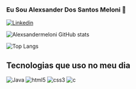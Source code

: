 ### Eu Sou Alexsander Dos Santos Meloni 👋


[![Linkedin](https://img.shields.io/badge/LinkedIn-0077B5?style=for-the-badge&logo=linkedin&logoColor=white)](https://www.linkedin.com/in/alexsander-meloni-383421205/)

![Alexsandermeloni GitHub stats](https://github-readme-stats.vercel.app/api?username=alexsandermeloni&theme=vision-friendly-dark&show_icons=true)

![Top Langs](https://github-readme-stats.vercel.app/api/top-langs/?username=alexsandermeloni&size_weight=0.5&count_weight=0.5)

## Tecnologias que uso no meu dia

<div style="display: inline_block">
    <img aling="center" alt="Java" src="https://img.shields.io/badge/Java-ED8B00?style=for-the-badge&logo=openjdk&logoColor=white"/>
    <img aling="center" alt="html5" src="https://img.shields.io/badge/HTML5-E34F26?style=for-the-badge&logo=html5&logoColor=white"/>
    <img aling="center" alt="css3" src="https://img.shields.io/badge/CSS3-1572B6?style=for-the-badge&logo=css3&logoColor=white"/>
    <img aling="center" alt="c" src="https://img.shields.io/badge/C-00599C?style=for-the-badge&logo=c&logoColor=white"/>
</div>
